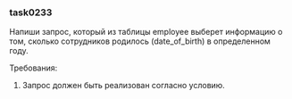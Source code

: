 
### task0233

Напиши запрос, который из таблицы employee выберет информацию о том, сколько сотрудников родилось (date_of_birth) в определенном году.


Требования:
1.	Запрос должен быть реализован согласно условию.


